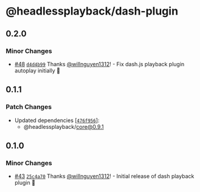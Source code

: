 # @headlessplayback/dash-plugin

## 0.2.0

### Minor Changes

- [#48](https://github.com/willnguyen1312/headlessplayback/pull/48)
  [`d4d4b99`](https://github.com/willnguyen1312/headlessplayback/commit/d4d4b994d7099c53d8c5b0c4af927fd709cbd97f) Thanks
  [@willnguyen1312](https://github.com/willnguyen1312)! - Fix dash.js playback plugin autoplay initially 💞

## 0.1.1

### Patch Changes

- Updated dependencies
  [[`476f956`](https://github.com/willnguyen1312/headlessplayback/commit/476f956bf0c11b33b40876f23b25606d7392e3a4)]:
  - @headlessplayback/core@0.9.1

## 0.1.0

### Minor Changes

- [#43](https://github.com/willnguyen1312/headlessplayback/pull/43)
  [`25c4a70`](https://github.com/willnguyen1312/headlessplayback/commit/25c4a7077f54022ee40c3c41479357b5e8f154cc) Thanks
  [@willnguyen1312](https://github.com/willnguyen1312)! - Initial release of dash playback plugin 💞
